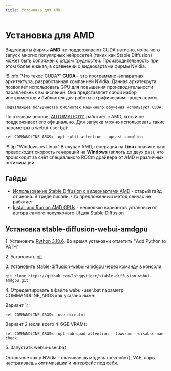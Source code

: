```yaml
---
title: Установка для AMD
---
```


# Установка для AMD
Видеокарты фирмы **AMD** не поддерживают CUDA нативно, из-за чего запуск многих популярных нейросетей (таких как Stable Diffusion) может быть сопряжён с рядом трудностей. Производительность при этом более низкая, в сравнении с видеокартами фирмы NVidia.

!!! info "Что такое CUDA?"
    **CUDA** - это программно-аппаратная архитектура, разработанная компанией NVidia. Данная архитекрута позволяет использовать GPU для повышения производительности параллельных вычислений. Она представляет собой набор инструментов и библиотек для работы с графическим процессором.

    Подавляющее большинство библиотек машинного обучения используют CUDA.

По отзывам анонов, [AUTOMATIC1111](https://github.com/AUTOMATIC1111/stable-diffusion-webui) работает с AMD, хоть и не поддерживает его официально. Для запуска можно использовать такие параметры в webui-user.bat:
```
set COMMANDLINE_ARGS=--opt-split-attention --upcast-sampling
```

!!! tip "Windows vs Linux"
    В случае AMD, генерация на **Linux** значительно превосходит скорость генераций на **Windows** (вплоть до двух раз), что происходит за счёт специального ROCm драйвера от AMD и различных оптимизаций.


## Гайды
* [Использование Stable Diffusion с видеокартами AMD](https://rentry.co/SD-amd-gpu) - старый гайд от анона. В треде писали, что предложенный метод сейчас не работает
* [Install and Run on AMD GPUs](https://github.com/AUTOMATIC1111/stable-diffusion-webui/wiki/Install-and-Run-on-AMD-GPUs) - несколько вариантов установки от автора самого популярного UI для Stable Diffusion

## Установка stable-diffusion-webui-amdgpu

1\. Установить [Python 3.10.6](https://www.python.org/downloads/release/python-3106/). Во время установки отметить "Add Python to PATH"

2\. Установить [git](https://git-scm.com/download/win)

3\. Установить [stable-diffusion-webui-amdgpu](https://github.com/lshqqytiger/stable-diffusion-webui-amdgpu) через команду в консоли:

```
git clone https://github.com/lshqqytiger/stable-diffusion-webui-amdgpu.git
```

4\. Отредактировать в файле webui-user.bat параметр COMMANDLINE_ARGS как указано ниже:

Вариант 1:

```
set COMMANDLINE_ARGS=--use-directml
```
Вариант 2 (если всего 4-6GB VRAM):

```
set COMMANDLINE_ARGS=--opt-sub-quad-attention --lowvram --disable-nan-check
```
5\. Запустить webui-user.bat

Остальное как у NVidia - скачиваешь модель (чекпойнт), VAE, лоры, настраиваешь оптимизации и интерфейс под себя.
